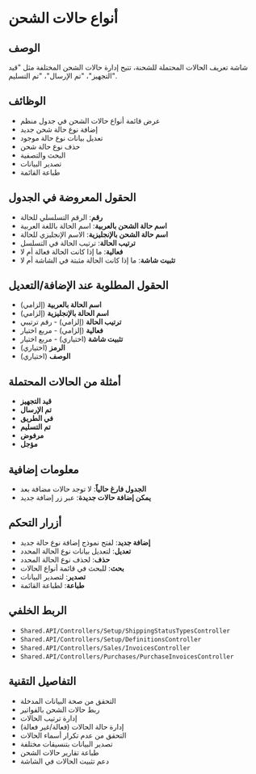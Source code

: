 # أنواع حالات الشحن

## الوصف
شاشة تعريف الحالات المحتملة للشحنة، تتيح إدارة حالات الشحن المختلفة مثل "قيد التجهيز"، "تم الإرسال"، "تم التسليم".

## الوظائف
- عرض قائمة أنواع حالات الشحن في جدول منظم
- إضافة نوع حالة شحن جديد
- تعديل بيانات نوع حالة موجود
- حذف نوع حالة شحن
- البحث والتصفية
- تصدير البيانات
- طباعة القائمة

## الحقول المعروضة في الجدول
- **رقم**: الرقم التسلسلي للحالة
- **اسم حالة الشحن بالعربية**: اسم الحالة باللغة العربية
- **اسم حالة الشحن بالإنجليزية**: الاسم الإنجليزي للحالة
- **ترتيب الحالة**: ترتيب الحالة في التسلسل
- **فعالية**: ما إذا كانت الحالة فعالة أم لا
- **تثبيت شاشة**: ما إذا كانت الحالة مثبتة في الشاشة أم لا

## الحقول المطلوبة عند الإضافة/التعديل
- **اسم الحالة بالعربية** (إلزامي)
- **اسم الحالة بالإنجليزية** (إلزامي)
- **ترتيب الحالة** (إلزامي) - رقم ترتيبي
- **فعالية** (إلزامي) - مربع اختيار
- **تثبيت شاشة** (اختياري) - مربع اختيار
- **الرمز** (اختياري)
- **الوصف** (اختياري)

## أمثلة من الحالات المحتملة
- **قيد التجهيز**
- **تم الإرسال**
- **في الطريق**
- **تم التسليم**
- **مرفوض**
- **مؤجل**

## معلومات إضافية
- **الجدول فارغ حالياً**: لا توجد حالات مضافة بعد
- **يمكن إضافة حالات جديدة**: عبر زر إضافة جديد

## أزرار التحكم
- **إضافة جديد**: لفتح نموذج إضافة نوع حالة جديد
- **تعديل**: لتعديل بيانات نوع الحالة المحدد
- **حذف**: لحذف نوع الحالة المحدد
- **بحث**: للبحث في قائمة أنواع الحالات
- **تصدير**: لتصدير البيانات
- **طباعة**: لطباعة القائمة

## الربط الخلفي
- `Shared.API/Controllers/Setup/ShippingStatusTypesController`
- `Shared.API/Controllers/Setup/DefinitionsController`
- `Shared.API/Controllers/Sales/InvoicesController`
- `Shared.API/Controllers/Purchases/PurchaseInvoicesController`

## التفاصيل التقنية
- التحقق من صحة البيانات المدخلة
- ربط حالات الشحن بالفواتير
- إدارة ترتيب الحالات
- إدارة حالة الحالات (فعالة/غير فعالة)
- التحقق من عدم تكرار أسماء الحالات
- تصدير البيانات بتنسيقات مختلفة
- طباعة تقارير حالات الشحن
- دعم تثبيت الحالات في الشاشة
